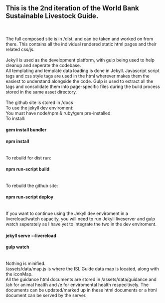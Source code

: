 <p> 
<h2>
This is the 2nd iteration of the World Bank Sustainable Livestock Guide.
</h2>
<br>
<br>
The full composed site is in /dist, and can be taken and worked on from there. This contains all the individual rendered static html pages and their related css/js.
<br>
<br>
Jekyll is used as the development platform, with gulp being used to help cleanup and seperate the codebase. 
<br>
All templating and template data loading is done in Jekyll. Javascript script tags and css style tags are used in the html wherever makes them the easiest to understand alongside the code. Gulp is used to extract all the tags and consolidate them into page-specific files during the build process stored in the same asset directory.
<br> 
<br>
The github site is stored in /docs
<br>
To use the jekyll dev enviroment:
<br> 
You must have node/npm & ruby/gem pre-installed.
<br> 
To install:
<h4>gem install bundler</h4>
<h4>npm install</h4>
<br> 
To rebuild for dist run: 
<h4>npm run-script build </h4>
<br> 
To rebuild the github site:
<h4>npm run-script deploy </h4>
<br>
If you want to continue using the Jekyll dev enviroment in a livereload/watch capacity, you will need to run Jekyll liveserver and gulp watch seperately as I have yet to integrate the two in the dev enviroment.
<h4>jekyll serve --livereload</h4>
<h4>gulp watch</h4>
<br>
Nothing is minified.
<br>
/assets/data/map.js is where the ISL Guide data map is located, along with the iconMap.
<br>
All the guidance html documents are stored in /assets/data/guidance and /ah for animal health and /e for enviromental health respecitively. The documents can be updated/marked up in these html documents or a html document can be served by the server.
</p>
